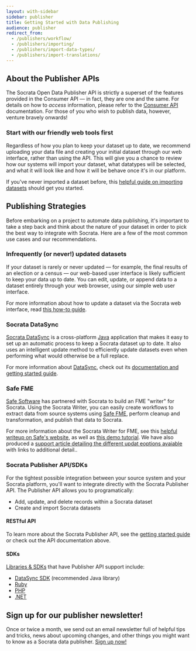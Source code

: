 ```yaml
---
layout: with-sidebar
sidebar: publisher
title: Getting Started with Data Publishing
audience: publisher
redirect_from:
  - /publishers/workflow/
  - /publishers/importing/
  - /publishers/import-data-types/
  - /publishers/import-translations/
---
```


## About the Publisher APIs

The Socrata Open Data Publisher API is strictly a superset of the features provided in the Consumer API &mdash; in fact, they are one and the same. For details on how to *access* information, please refer to the [Consumer API](/consumers/getting-started.html) documentation. For those of you who wish to publish data, however, venture bravely onwards!

### Start with our friendly web tools first

Regardless of how you plan to keep your dataset up to date, we recommend uploading your data file and creating your initial dataset through our web interface, rather than using the API. This will give you a chance to review how our systems will import your dataset, what datatypes will be selected, and what it will look like and how it will be behave once it's in our platform.

If you've never imported a dataset before, this [helpful guide on importing datasets](https://support.socrata.com/hc/en-us/articles/202950128-How-to-upload-a-Socrata-dataset-via-the-Web-User-Interface) should get you started.

## Publishing Strategies

Before embarking on a project to automate data publishing, it's important to take a step back and think about the nature of your dataset in order to pick the best way to integrate with Socrata. Here are a few of the most common use cases and our recommendations.

### Infrequently (or never!) updated datasets

If your dataset is rarely or never updated &mdash; for example, the final results of an election or a census &mdash; our web-based user interface is likely sufficient to keep your data up to date. You can edit, update, or append data to a dataset entirely through your web browser, using our simple web user interface.

For more information about how to update a dataset via the Socrata web interface, read [this how-to guide](http://support.socrata.com/hc/en-us/articles/202949708-Append-and-replace-dataset-rows-wizard).

### Socrata DataSync

[Socrata DataSync](http://socrata.github.io/datasync) is a cross-platform [Java](http://en.wikipedia.org/wiki/Java_(programming_language)) application that makes it easy to set up an automatic process to keep a Socrata dataset up to date. It also uses an intelligent update method to efficiently update datasets even when performing what would otherwise be a full replace.

For more information about [DataSync](http://socrata.github.io/datasync), check out its [documentation and getting started guide](http://socrata.github.io/datasync).

### Safe FME

[Safe Software](http://www.safe.com) has partnered with Socrata to build an FME "writer" for Socrata. Using the Socrata Writer, you can easily create workflows to extract data from source systems using [Safe FME](http://www.safe.com/fme/fme-technology/), perform cleanup and transformation, and publish that data to Socrata.

For more information about the Socrata Writer for FME, see this [helpful writeup on Safe's website](http://www.safe.com/solutions/for-applications/socrata/), as well as [this demo tutorial](http://www.youtube.com/watch?v=X5lr6qw20-s). We have also produced a [support article detailing the different updat eoptions avaiable](https://support.socrata.com/hc/en-us/articles/202950068-Data-Integration-Cheat-Sheet-Options-for-publishing-data-to-Socrata-) with links to additional detail..

### Socrata Publisher API/SDKs

For the tightest possible integration between your source system and your Socrata platform, you'll want to integrate directly with the Socrata Publisher API. The Publisher API allows you to programatically:

- Add, update, and delete records within a Socrata dataset
- Create and import Socrata datasets

#### RESTful API

To learn more about the Socrata Publisher API, see the [getting started guide](/publishers/getting-started.html) or check out the API documentation above.

#### SDKs

[Libraries &amp; SDKs](/libraries/) that have Publisher API support include:

- [DataSync SDK](http://socrata.github.io/datasync/guides/datasync-library-sdk.html) (recommended Java library)
- [Ruby](https://github.com/socrata/soda-ruby)
- [PHP](http://github.com/socrata/soda-php)
- [.NET](https://github.com/CityofSantaMonica/SODA.NET)

## Sign up for our publisher newsletter!

Once or twice a month, we send out an email newsletter full of helpful tips and tricks, news about upcoming changes, and other things you might want to know as a Socrata data publisher. [Sign up now!](http://tinyletter.com/socrata-publishers)

